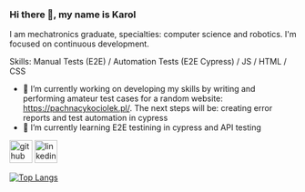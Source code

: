 ### Hi there 👋, my name is Karol
I am mechatronics graduate, specialties: computer science and robotics. I'm focused on continuous development.

Skills: Manual Tests (E2E) / Automation Tests (E2E Cypress) / JS / HTML / CSS

- 🔭 I’m currently working on developing my skills by writing and performing amateur test cases for a random website: https://pachnacykociolek.pl/. The next steps will be: creating error reports and test automation in cypress 
- 🌱 I’m currently learning E2E testining in cypress and API testing 


[<img src='https://cdn.jsdelivr.net/npm/simple-icons@3.0.1/icons/github.svg' alt='github' height='40'>](https://github.com/kzolyniakk)  [<img src='https://cdn.jsdelivr.net/npm/simple-icons@3.0.1/icons/linkedin.svg' alt='linkedin' height='40'>](https://www.linkedin.com/in/https://www.linkedin.com/in/karol-%C5%BCo%C5%82yniak-525203294//)  

[![Top Langs](https://github-readme-stats.vercel.app/api/top-langs/?username=kzolyniakk)](https://github.com/anuraghazra/github-readme-stats)


